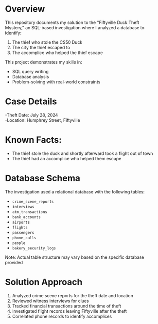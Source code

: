 # Overview
This repository documents my solution to the "Fiftyville Duck Theft Mystery," an SQL-based investigation where I analyzed a database to identify:
1. The thief who stole the CS50 Duck
2. The city the thief escaped to
3. The accomplice who helped the thief escape

This project demonstrates my skills in:
- SQL query writing
- Database analysis
- Problem-solving with real-world constraints

# Case Details
-Theft Date: July 28, 2024  
-Location: Humphrey Street, Fiftyville  
# Known Facts:
- The thief stole the duck and shortly afterward took a flight out of town
- The thief had an accomplice who helped them escape

# Database Schema
The investigation used a relational database with the following tables:
- `crime_scene_reports`
- `interviews`
- `atm_transactions`
- `bank_accounts`
- `airports`
- `flights`
- `passengers`
- `phone_calls`
- `people`
- `bakery_security_logs`

Note: Actual table structure may vary based on the specific database provided

# Solution Approach
1. Analyzed crime scene reports for the theft date and location
2. Reviewed witness interviews for clues
3. Tracked financial transactions around the time of theft
4. Investigated flight records leaving Fiftyville after the theft
5. Correlated phone records to identify accomplices
